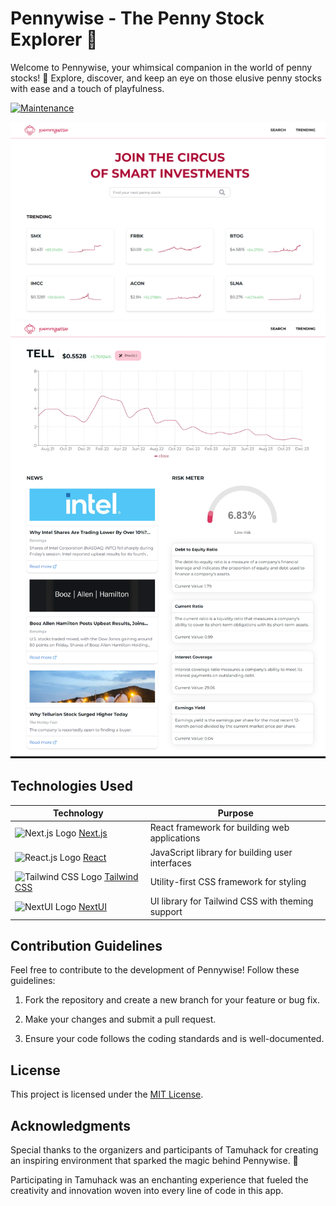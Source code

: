 # Pennywise - The Penny Stock Explorer 🎈

Welcome to Pennywise, your whimsical companion in the world of penny stocks! 🤡 Explore, discover, and keep an eye on those elusive penny stocks with ease and a touch of playfulness.

[![Maintenance](https://img.shields.io/badge/Maintained%3F-Yes-green.svg)](https://gitHub.com/eshan-b/pennywise/graphs/commit-activity)

<img src=".github/screenshots/home_page.png">
<img src=".github/screenshots/stock_page.png">

## Technologies Used

<!-- prettier-ignore -->
| Technology | Purpose |
|------------|---------|
| <img src="https://www.datocms-assets.com/75941/1657707878-nextjs_logo.png" alt="Next.js Logo" height="20" width="20"/> [Next.js](https://nextjs.org/) | React framework for building web applications |
| <img src="https://d33wubrfki0l68.cloudfront.net/b67a1a34a699643618fc78c29f0e6d6c61525714/949a9/docs/icons/logo-react-icon.png" alt="React.js Logo" height="20" width="20"/> [React](https://reactjs.org/) | JavaScript library for building user interfaces |
| <img src="https://files.raycast.com/nwt9ncojkvwmjfkaada8upafvpnu" alt="Tailwind CSS Logo" height="20" width="20"/> [Tailwind CSS](https://tailwindcss.com/) | Utility-first CSS framework for styling |
| <img src="https://raw.githubusercontent.com/nextui-org/nextui/main/apps/docs/public/isotipo.png" alt="NextUI Logo" height="20" width="20"/> [NextUI](https://nextui.org/) | UI library for Tailwind CSS with theming support |

## Contribution Guidelines

Feel free to contribute to the development of Pennywise! Follow these guidelines:

1. Fork the repository and create a new branch for your feature or bug fix.

2. Make your changes and submit a pull request.

3. Ensure your code follows the coding standards and is well-documented.

## License

This project is licensed under the [MIT License](LICENSE).

## Acknowledgments

Special thanks to the organizers and participants of Tamuhack for creating an inspiring environment that sparked the magic behind Pennywise. 🚀

Participating in Tamuhack was an enchanting experience that fueled the creativity and innovation woven into every line of code in this app.
